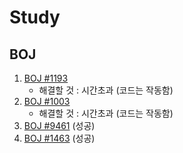 # Study

## BOJ
1. [BOJ #1193](https://github.com/Puilin/Study/blob/master/BOJ/1193.py)
    * 해결할 것 : 시간초과 (코드는 작동함)
2. [BOJ #1003](https://github.com/Puilin/Study/blob/master/BOJ/1003.py)
    * 해결할 것 : 시간초과 (코드는 작동함)
3. [BOJ #9461](https://github.com/Puilin/Study/blob/master/BOJ/9461.py) (성공)
4. [BOJ #1463](https://github.com/Puilin/Study/blob/master/BOJ/1463.py) (성공)
